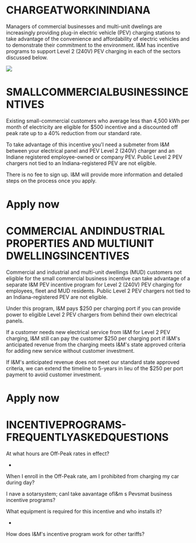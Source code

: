 # CHARGEATWORKININDIANA  

Managers of commercial businesses and multi-unit dwelings are increasingly providing plug-in electric vehicle (PEV) charging stations to take advantage of the convenience and affordability of electric vehicles and to demonstrate their commitment to the environment. l&M has incentive programs to support Level 2 (240V) PEV charging in each of the sectors discussed below.  

![](images/d45efe19cdc4ba81301d2ef437e44d878db4935d3a555013e6cb6f24646512d6.jpg)  

# SMALLCOMMERCIALBUSINESSINCENTIVES  

Existing small-commercial customers who average less than 4,500 kWh per month of electricity are eligible for $\$500$ incentive and a discounted off peak rate up to a $40\%$ reduction from our standard rate.  

To take advantage of this incentive you'l need a submeter from I&M between your electrical panel and PEV Level 2 (240V) charger and an Indiane registered employee-owned or company PEV. Public Level 2 PEV chargers not tied to an Indiana-registered PEV are not eligible.  

There is no fee to sign up. l&M will provide more information and detailed steps on the process once you apply.  

# Apply now  

# COMMERCIAL ANDINDUSTRIAL PROPERTIES AND MULTIUNIT DWELLINGSINCENTIVES  

Commercial and industrial and multi-unit dwellings (MUD) customers not eligible for the small commercial business incentive can take advantage of a separate I&M PEV incentive program for Level 2 (240V) PEV charging for employees, fleet and MUD residents. Public Level 2 PEV chargers not tied to an Indiana-registered PEV are not eligible.  

Under this program, l&M pays $\$250$ per charging port if you can provide power to eligible Level 2 PEV chargers from behind their own electrical panels.  

If a customer needs new electrical service from I&M for Level 2 PEV charging, l&M still can pay the customer $\$250$ per charging port if I&M's anticipated revenue from the charging meets I&M's state approved criteria for adding new service without customer investment.  

If l&M's anticipated revenue does not meet our standard state approved criteria, we can extend the timeline to 5-years in lieu of the $\$250$ per port payment to avoid customer investment.  

# Apply now  

# INCENTIVEPROGRAMS-FREQUENTLYASKEDQUESTIONS  

At what hours are Off-Peak rates in effect?  

+  

When I enroll in the Off-Peak rate, am I prohibited from charging my car during day?  

I nave a sotarsystem; canI take aavantage ofl&m s Pevsmat business incentive programs?  

What equipment is required for this incentive and who installs it?  

+  

How does I&M's incentive program work for other tariffs?  